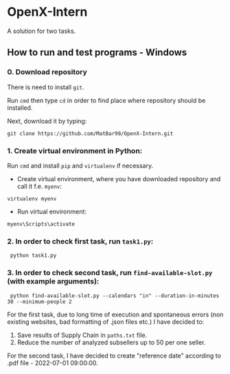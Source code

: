 # OpenX-Intern
A solution for two tasks. 



## How to run and test programs - Windows 

### 0. Download repository

There is need to install `git`.

Run ``cmd`` then type ``cd`` in order to find place where repository should be installed.

Next, download it by typing: 

``
git clone https://github.com/MatBar99/OpenX-Intern.git 
`` 




### 1. Create virtual environment in Python:

Run ``cmd`` and install ``pip`` and ``virtualenv`` if necessary.


 - Create virtual environment, where you have downloaded repository and call it f.e. ``myenv``:

``virtualenv myenv``

 - Run virtual environment: 

``myenv\Scripts\activate``

### 2. In order to check first task, run ``task1.py``:

```
 python task1.py
```

### 3. In order to check second task, run ``find-available-slot.py`` (with example arguments):

```
 python find-available-slot.py --calendars "in" --duration-in-minutes 30 --minimum-people 2
```
For the first task, due to long time of execution and spontaneous errors (non existing websites, bad formatting of .json files etc.) I have decided to:
1. Save results of Supply Chain in `paths.txt` file.
2. Reduce the number of analyzed subsellers up to 50 per one seller.

For the second task, I have decided to create "reference date" according to .pdf file - 2022-07-01 09:00:00. 
